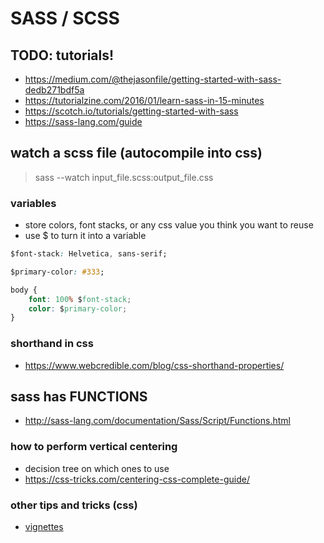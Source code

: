 # SASS / SCSS

## TODO: tutorials!
- https://medium.com/@thejasonfile/getting-started-with-sass-dedb271bdf5a
- https://tutorialzine.com/2016/01/learn-sass-in-15-minutes
- https://scotch.io/tutorials/getting-started-with-sass
- https://sass-lang.com/guide

## watch a scss file (autocompile into css)
> sass --watch input_file.scss:output_file.css

### variables
- store colors, font stacks, or any css value you think you want to reuse
- use $ to turn it into a variable

```css
$font-stack: Helvetica, sans-serif;

$primary-color: #333;

body {
	font: 100% $font-stack;
	color: $primary-color;
}
```

### shorthand in css
- https://www.webcredible.com/blog/css-shorthand-properties/

## sass has FUNCTIONS
- http://sass-lang.com/documentation/Sass/Script/Functions.html

### how to perform vertical centering
- decision tree on which ones to use
- https://css-tricks.com/centering-css-complete-guide/

### other tips and tricks (css)
- [vignettes](http://nimbupani.com/vignettes-with-css3-box-shadows.html)